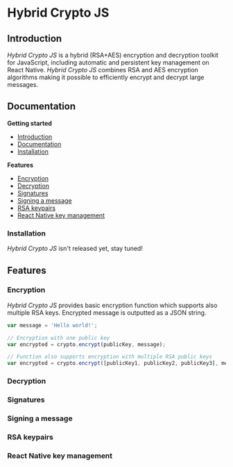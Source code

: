 # Hybrid Crypto JS

## Introduction
<a name="introduction" />

*Hybrid Crypto JS* is a hybrid (RSA+AES) encryption and decryption toolkit for JavaScript, including automatic and persistent key management on React Native. *Hybrid Crypto JS* combines RSA and AES encryption algorithms making it possible to efficiently encrypt and decrypt large messages.

## Documentation
<a name="documentation" />

**Getting started**
- [Introduction](#introduction)
- [Documentation](#documentation)
- [Installation](#installation)

**Features**
- [Encryption](#encryption)
- [Decryption](#decryption)
- [Signatures](#signatures)
- [Signing a message](#signing-a-message)
- [RSA keypairs](#rsa-keypairs)
- [React Native key management](#rn-key-management)

### Installation
<a name="installation" />

*Hybrid Crypto JS* isn't released yet, stay tuned!

## Features

### Encryption
<a name="encryption" />

*Hybrid Crypto JS* provides basic encryption function which supports also multiple RSA keys. Encrypted message is outputted as a JSON string.
```js
var message = 'Hello world!';

// Encryption with one public key
var encrypted = crypto.encrypt(publicKey, message);

// Function also supports encryption with multiple RSA public keys
var encrypted = crypto.encrypt([publicKey1, publicKey2, publicKey3], message);
```

### Decryption
<a name="decryption" />

### Signatures
<a name="signatures" />

### Signing a message
<a name="signing-a-message" />

### RSA keypairs
<a name="rsa-keypairs" />

### React Native key management
<a name="rn-key-management" />
